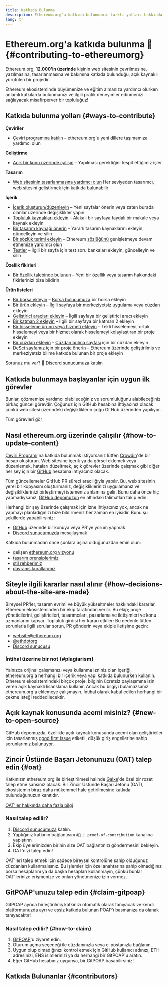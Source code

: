 ```yaml
---
title: Katkıda Bulunma
description: Ethereum.org'a katkıda bulunmanın farklı yolları hakkında bilgi edinin
lang: tr
---
```


# Ethereum.org'a katkıda bulunma 🦄 {#contributing-to-ethereumorg}

Ethereum.org, **12.000'in üzerinde** kişinin web sitesinin çevrilmesine, yazılmasına, tasarlanmasına ve bakımına katkıda bulunduğu, açık kaynaklı yürütülen bir projedir.

Ethereum ekosisteminde büyümenize ve eğitim almanıza yardımcı olurken anlamlı katkılarda bulunmanızı ve ilgili pratik deneyimler edinmenizi sağlayacak misafirperver bir topluluğuz!

## Katkıda bulunma yolları {#ways-to-contribute}

**Çeviriler**
- [Çeviri programına katılın](/contributing/translation-program/) – ethereum.org'u yeni dillere taşımamıza yardımcı olun

**Geliştirme**
- [Açık bir konu üzerinde çalışın](https://github.com/ethereum/ethereum-org-website/issues) – Yapılması gerektiğini tespit ettiğimiz işler

**Tasarım**
- [Web sitesinin tasarlanmasına yardımcı olun](/contributing/design/) Her seviyeden tasarımcı, web sitesini geliştirmek için katkıda bulunabilir

**İçerik**
- [İçerik oluşturun/düzenleyin](/contributing/#how-to-update-content) – Yeni sayfalar önerin veya zaten burada olanlar üzerinde değişiklikler yapın
- [Topluluk kaynakları ekleyin](/contributing/content-resources/) – Alakalı bir sayfaya faydalı bir makale veya kaynak ekleyin
- [Bir tasarım kaynağı önerin](/contributing/design/adding-design-resources/) – Yararlı tasarım kaynaklarını ekleyin, güncelleyin ve silin
- [Bir sözlük terimi ekleyin](/contributing/adding-glossary-terms/) – Ethereum [sözlüğünü](/glossary/) genişletmeye devam etmemize yardımcı olun
- [Testler](/contributing/quizzes/) – İlgili bir sayfa için test soru bankaları ekleyin, güncelleyin ve silin

**Özellik fikirleri**
- [Bir özellik talebinde bulunun](https://github.com/ethereum/ethereum-org-website/issues/new?assignees=&labels=Type%3A+Feature&template=feature_request.yaml&title=) – Yeni bir özellik veya tasarım hakkındaki fikirlerinizi bize bildirin

**Ürün listeleri**
- [Bir borsa ekleyin](/contributing/adding-exchanges/) – [Borsa bulucumuza](/get-eth/#country-picker) bir borsa ekleyin
- [Bir ürün ekleyin](/contributing/adding-products/) – İlgili sayfaya bir merkeziyetsiz uygulama veya cüzdan ekleyin
- [Geliştirici araçları ekleyin](/contributing/adding-developer-tools/) – İlgili sayfaya bir geliştirici aracı ekleyin
- [Bir katman 2 ekleyin](/contributing/adding-layer-2s/) – İlgili bir sayfaya bir katman 2 ekleyin
- [Bir hisseleme ürünü veya hizmeti ekleyin](/contributing/adding-staking-products/) – Tekli hisselemeyi, ortak hisselemeyi veya bir hizmet olarak hisselemeyi kolaylaştıran bir proje ekleyin
- [Bir cüzdan ekleyin](/contributing/adding-wallets/) – [Cüzdan bulma sayfası](/wallets/find-wallet/) için bir cüzdan ekleyin
- [DeSci sayfamız için bir proje önerin](/contributing/adding-desci-projects/) – Ethereum üzerinde geliştirilmiş ve merkeziyetsiz bilime katkıda bulunan bir proje ekleyin

Sorunuz mu var? 🤔 [Discord sunucumuza](https://discord.gg/ethereum-org) katılın

## Katkıda bulunmaya başlayanlar için uygun ilk görevler

Bunlar, çözmemize yardımcı olabileceğiniz ve sorumluluğunu alabileceğiniz birkaç güncel görevdir. Çoğunuz için GitHub hesabına ihtiyacınız olacak çünkü web sitesi üzerindeki değişikliklerin çoğu GitHub üzerinden yapılıyor.

<IssuesList issues={gfissues} my={8} />

<ButtonLink href="https://github.com/ethereum/ethereum-org-website/issues">Tüm görevleri gör</ButtonLink>

## Nasıl ethereum.org üzerinde çalışılır {#how-to-update-content}

[Çeviri Programı](/contributing/translation-program/)'na katkıda bulunmak istiyorsanız lütfen [Crowdin](https://crowdin.com/project/ethereum-org)'de bir hesap oluşturun. Web sitesine içerik ya da görsel eklemek veya düzenlemek, hataları düzeltmek, açık görevler üzerinde çalışmak gibi diğer her şey için bir [GitHub](https://github.com/) hesabına ihtiyacınız olacak.

Tüm güncellemeler GitHub PR süreci aracılığıyla yapılır. Bu, web sitesinin yerel bir kopyasını oluşturmanız, değişikliklerinizi uygulamanız ve değişikliklerinizi birleştirmeyi istemeniz anlamına gelir. Bunu daha önce hiç yapmadıysanız, [GitHub depomuzun](https://github.com/ethereum/ethereum-org-website) en altındaki talimatları takip edin.

Herhangi bir şey üzerinde çalışmak için izne ihtiyacınız yok, ancak ne yapmayı planladığınızı bize bildirmeniz her zaman en iyisidir. Bunu şu şekillerde yapabilirsiniz:

- [GitHub](https://github.com/ethereum/ethereum-org-website) üzerinde bir konuya veya PR'ye yorum yapmak
- [Discord sunucumuzda](https://discord.gg/ethereum-org) mesajlaşmak

Katkıda bulunmadan önce şunlara aşina olduğunuzdan emin olun:

- gelişen [ethereum.org vizyonu](/about/)
- [tasarım prensiplerimiz](/contributing/design-principles/)
- [stil rehberimiz](/contributing/style-guide/)
- [davranış kurallarımız](/community/code-of-conduct)

<ContributorsQuizBanner mt={16} mb={8} />

## Siteyle ilgili kararlar nasıl alınır {#how-decisions-about-the-site-are-made}

Bireysel PR'ler, tasarım evrimi ve büyük yükseltmeler hakkındaki kararlar, Ethereum ekosisteminden bir ekip tarafından verilir. Bu ekip; proje yöneticilerini, geliştiricileri, tasarımcıları, pazarlama ve iletişimleri ve konu uzmanlarını kapsar. Topluluk girdisi her kararı etkiler: Bu nedenle lütfen sorunlarla ilgili sorular sorun, PR gönderin veya ekiple iletişime geçin:

- [website@ethereum.org](mailto:website@ethereum.org)
- [@ethdotorg](https://x.com/ethdotorg)
- [Discord sunucusu](https://discord.gg/ethereum-org)

### İntihal üzerine bir not {#plagiarism}

Yalnızca orijinal çalışmanızı veya kullanma izniniz olan içeriği, ethereum.org'a herhangi bir içerik veya yapı katkıda bulunurken kullanın. Ethereum ekosistemindeki birçok proje, bilginin ücretsiz paylaşımına izin veren açık kaynaklı lisanslama kullanır. Ancak bu bilgiyi bulamazsanız ethereum.org'a eklemeye çalışmayın. İntihal olarak kabul edilen herhangi bir çekme isteği reddedilecektir.

## Açık kaynak konusunda acemi misiniz? {#new-to-open-source}

GitHub depomuzda, özellikle açık kaynak konusunda acemi olan geliştiriciler için tasarlanmış [good first issue](https://github.com/ethereum/ethereum-org-website/issues?q=is%3Aopen+is%3Aissue+label%3A%22good+first+issue%22) etiketli, düşük giriş engellerine sahip sorunlarımız bulunuyor.

## Zincir Üstünde Başarı Jetonunuzu (OAT) talep edin {#oat}

Katkınızın ethereum.org ile birleştirilmesi halinde [Galxe](https://app.galxe.com/quest/ethereumorg)'de özel bir rozet talep etme şansınız olacak. Bir Zincir Üstünde Başarı Jetonu (OAT), ekosistemin biraz daha mükemmel hale getirilmesine katkıda bulunduğunuzun kanıtıdır.

[OAT'ler hakkında daha fazla bilgi](https://help.galxe.com/en/articles/7067290-galxe-oats-reward-and-celebrate-achievements)

### Nasıl talep edilir?
1. [Discord sunucumuza](https://discord.gg/ethereum-org) katılın.
2. Yaptığınız katkının bağlantısını `#🥇 | proof-of-contribution` kanalına yapıştırın
3. Ekip üyelerimizden birinin size OAT bağlantınızı göndermesini bekleyin.
4. OAT'nizi talep edin!

OAT'leri talep etmek için sadece bireysel kontrolüne sahip olduğunuz cüzdanları kullanmalısınız. Bu işlemler için özel anahtarına sahip olmadığınız borsa hesaplarını ya da başka hesapları kullanmayın, çünkü bunlar OAT'lerinize erişmenize ve onları yönetmenize izin vermez.

## GitPOAP'unuzu talep edin {#claim-gitpoap}

GitPOAP ayrıca birleştirilmiş katkınızı otomatik olarak tanıyacak ve kendi platformunuzda ayrı ve eşsiz katkıda bulunan POAP'ı basmanıza da olanak tanıyacaktır!


### Nasıl talep edilir? {#how-to-claim}

1. [GitPOAP](https://www.gitpoap.io)'u ziyaret edin.
2. Oturum açma seçeneği ile cüzdanınızla veya e-postanızla bağlanın.
3. Uygun olup olmadığınızı kontrol etmek için GitHub kullanıcı adınızı, ETH adresinizi, ENS isimlerinizi ya da herhangi bir GitPOAP'u aratın.
4. Eğer GitHub hesabınız uygunsa, bir GitPOAP basabilirsiniz!

## Katkıda Bulunanlar {#contributors}

<Contributors />
